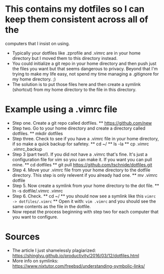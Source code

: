 # This contains my dotfiles so I can keep them consistent across all of the
computers that I insist on using.
* Typically your dotfiles like .zprofile and .vimrc are in your home directory
  but I moved them to this directory instead.
* You could initialize a git repo in your home directory and then push just the
  files you want but that seems dangerous to privacy. Beyond that I'm trying to
make my life easy, not spend my time managing a .gitignore for my home
directory. ;)
* The solution is to put those files here and then create a symlink (shortcut)
  from my home directory to the file in this directory.

# Example using a .vimrc file
* Step one. Create a git repo called dotfiles.
** https://github.com/new
* Step two. Go to your home directory and create a directory called dotfiles.
** mkdir dotfiles
* Step three. Check to see if you have a .vimrc file in your home directory, if
  so make a quick backup for safetey.
** cd ~/
** ls -la
** cp .vimrc .vimrc_backup
* Step 3 (part two!). If you did not have a .vimrc that's fine. It's just
  a configuration file for vim so you can make it. If you want you can pull
mine.
** cd dotfiles
** git pull https://github.com/tschnide/dotfiles.git
* Step 4. Move your .vimrc file from your home directory to the dotfile
  directory. This step is only relevent if you already had one. 
** mv .vimrc dotfile
* Step 5. Now create a symlink from your home directory to the dot file.
** ln -s dotfile/.vimrc .vimrc
* Step 6. Check.
** cd ~/
** you should now see a symlink like this `vimrc -> dotfiles/.vimrc`
** Open it with: `vim .vimrc` and you should see the same contents as the file
in the dotfile.
* Now repeat the process beginning with step two for each computer that you
  want to configure.

# Sources
* The article I just shamelessly plagiarized: https://shinglyu.github.io/productivity/2016/03/12/dotfiles.html
* More info on symlinks: https://www.nixtutor.com/freebsd/understanding-symbolic-links/
